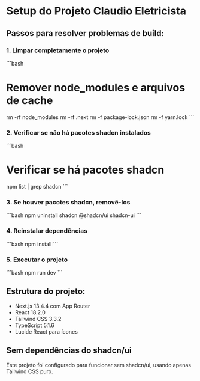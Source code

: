 # Setup do Projeto Claudio Eletricista

## Passos para resolver problemas de build:

### 1. Limpar completamente o projeto
\`\`\`bash
# Remover node_modules e arquivos de cache
rm -rf node_modules
rm -rf .next
rm -f package-lock.json
rm -f yarn.lock
\`\`\`

### 2. Verificar se não há pacotes shadcn instalados
\`\`\`bash
# Verificar se há pacotes shadcn
npm list | grep shadcn
\`\`\`

### 3. Se houver pacotes shadcn, removê-los
\`\`\`bash
npm uninstall shadcn @shadcn/ui shadcn-ui
\`\`\`

### 4. Reinstalar dependências
\`\`\`bash
npm install
\`\`\`

### 5. Executar o projeto
\`\`\`bash
npm run dev
\`\`\`

## Estrutura do projeto:
- Next.js 13.4.4 com App Router
- React 18.2.0
- Tailwind CSS 3.3.2
- TypeScript 5.1.6
- Lucide React para ícones

## Sem dependências do shadcn/ui
Este projeto foi configurado para funcionar sem shadcn/ui, usando apenas Tailwind CSS puro.
